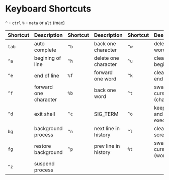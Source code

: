 # Keyboard Shortcuts

  `^` - `ctrl`
  `%` - `meta` or `alt` (mac)

 Shortcut | Description           | Shortcut | Description          | Shortcut | Description             |
----------|-----------------------|----------|----------------------|----------|-------------------------|
  `tab`   | auto complete         | `^b`     | back one character   | `^w`     | delete one word         |
  `^a`    | begining of line      | `^h`     | delete one character | `^u`     | clear to the beginng    |
  `^e`    | end of line           | `%f`     | forward one word     | `^k`     | clear to the end        |
  `^f`    | forward one character | `%b`     | back one word        | `^t`     | swap cursor (character) |
  `^d`    | exit shell            | `^c`     | SIG_TERM             | `^o`     | keep line and execute   |
  `bg`    | background process    | `^n`     | next line in history | `^l`     | clear screen            |
  `fg`    | restore background    | `^p`     | prev line in history | `%t`     | swap cursor (word)      |
  `^z`    | suspend process       |          |                      |          |                         |
